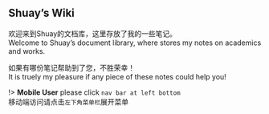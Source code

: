## Shuay’s Wiki

欢迎来到Shuay的文档库，这里存放了我的一些笔记。<br>
Welcome to Shuay’s document library, where stores my notes on academics and works.

如果有哪份笔记帮助到了您，不胜荣幸！<br>
It is truely my pleasure if any piece of these notes could help you!

!> **Mobile User** please click `nav bar at left bottom`<br>移动端访问请点击`左下角菜单栏`展开菜单



